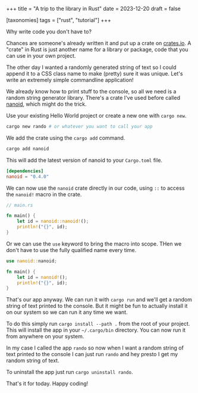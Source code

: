 +++
title = "A trip to the library in Rust"
date = 2023-12-20
draft = false

[taxonomies]
tags = ["rust", "tutorial"]
+++

Why write code you don't have to?

Chances are someone's already written it and put up a crate on [crates.io](https://crates.io). A "crate" in Rust is just another name for a library or package, code that you can use in your own project.

The other day I wanted a randomly generated string of text so I could append it to a CSS class name to make (pretty) sure it was unique. Let's write an extremely simple commandline application!

We already know how to print stuff to the console, so all we need is a random string generator library. There's a crate I've used before called [nanoid](https://crates.io/crates/nanoid), which might do the trick. 

Use your existing Hello World project or create a new one with `cargo new`.

```bash
cargo new rando # or whatever you want to call your app
```

We add the crate using the `cargo add` command.

```bash
cargo add nanoid
```

This will add the latest version of nanoid to your `Cargo.toml` file.

```toml
[dependencies]
nanoid = "0.4.0"
```

We can now use the `nanoid` crate directly in our code, using `::` to access the `nanoid!` macro in the crate.

```rust
// main.rs

fn main() {
    let id = nanoid::nanoid!();
    println!("{}", id);
}
```

Or we can use the `use` keyword to bring the macro into scope. THen we don't have to use the fully qualified name every time.

```rust
use nanoid::nanoid;

fn main() {
    let id = nanoid!();
    println!("{}", id);
}
```

That's our app anyway. We can run it with `cargo run` and we'll get a random string of text printed to the console. But it might be fun to actually install it on our system so we can run it any time we want.

To do this simply run `cargo install --path .` from the root of your project. This will install the app in your `~/.cargo/bin` directory. You can now run it from anywhere on your system.

In my case I called the app `rando` so now when I want a random string of text printed to the console I can just run `rando` and hey presto I get my random string of text.

To uninstall the app just run `cargo uninstall rando`.

That's it for today. Happy coding!
